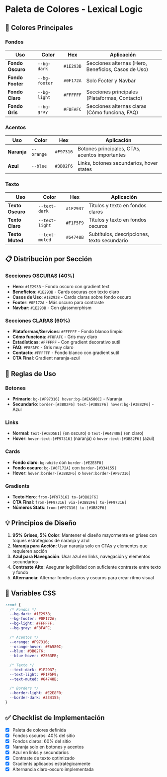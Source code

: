 # Paleta de Colores - Lexical Logic

## 🎨 Colores Principales

### Fondos

| Uso | Color | Hex | Aplicación |
|-----|-------|-----|------------|
| **Fondo Oscuro** | `--bg-dark` | `#1E293B` | Secciones alternas (Hero, Beneficios, Casos de Uso) |
| **Fondo Footer** | `--bg-footer` | `#0F172A` | Solo Footer y Navbar |
| **Fondo Claro** | `--bg-light` | `#FFFFFF` | Secciones principales (Plataformas, Contacto) |
| **Fondo Gris** | `--bg-gray` | `#F8FAFC` | Secciones alternas claras (Cómo funciona, FAQ) |

### Acentos

| Uso | Color | Hex | Aplicación |
|-----|-------|-----|------------|
| **Naranja** | `--orange` | `#F97316` | Botones principales, CTAs, acentos importantes |
| **Azul** | `--blue` | `#3B82F6` | Links, botones secundarios, hover states |

### Texto

| Uso | Color | Hex | Aplicación |
|-----|-------|-----|------------|
| **Texto Oscuro** | `--text-dark` | `#1F2937` | Títulos y texto en fondos claros |
| **Texto Claro** | `--text-light` | `#F1F5F9` | Títulos y texto en fondos oscuros |
| **Texto Muted** | `--text-muted` | `#64748B` | Subtítulos, descripciones, texto secundario |

## 📋 Distribución por Sección

### Secciones OSCURAS (40%)
- **Hero**: `#1E293B` - Fondo oscuro con gradient text
- **Beneficios**: `#1E293B` - Cards oscuras con texto claro
- **Casos de Uso**: `#1E293B` - Cards claras sobre fondo oscuro
- **Footer**: `#0F172A` - Más oscuro para contraste
- **Navbar**: `#1E293B` - Con glassmorphism

### Secciones CLARAS (60%)
- **Plataformas/Services**: `#FFFFFF` - Fondo blanco limpio
- **Cómo funciona**: `#F8FAFC` - Gris muy claro
- **Estadísticas**: `#FFFFFF` - Con gradient decorativo sutil
- **FAQ**: `#F8FAFC` - Gris muy claro
- **Contacto**: `#FFFFFF` - Fondo blanco con gradient sutil
- **CTA Final**: Gradient naranja-azul

## 🎯 Reglas de Uso

### Botones
- **Primario**: `bg-[#F97316] hover:bg-[#EA580C]` - Naranja
- **Secundario**: `border-[#3B82F6] text-[#3B82F6] hover:bg-[#3B82F6]` - Azul

### Links
- **Normal**: `text-[#CBD5E1]` (en oscuro) o `text-[#64748B]` (en claro)
- **Hover**: `hover:text-[#F97316]` (naranja) o `hover:text-[#3B82F6]` (azul)

### Cards
- **Fondo claro**: `bg-white` con `border-[#E2E8F0]`
- **Fondo oscuro**: `bg-[#0F172A]` con `border-[#334155]`
- **Hover**: `hover:border-[#3B82F6]` o `hover:border-[#F97316]`

### Gradients
- **Texto Hero**: `from-[#F97316] to-[#3B82F6]`
- **CTA Final**: `from-[#F97316] via-[#3B82F6] to-[#F97316]`
- **Números Stats**: `from-[#F97316] to-[#3B82F6]`

## 💡 Principios de Diseño

1. **95% Grises, 5% Color**: Mantener el diseño mayormente en grises con toques estratégicos de naranja y azul
2. **Naranja para Acción**: Usar naranja solo en CTAs y elementos que requieren acción
3. **Azul para Navegación**: Usar azul en links, navegación y elementos secundarios
4. **Contraste Alto**: Asegurar legibilidad con suficiente contraste entre texto y fondo
5. **Alternancia**: Alternar fondos claros y oscuros para crear ritmo visual

## 🔧 Variables CSS

```css
:root {
  /* Fondos */
  --bg-dark: #1E293B;
  --bg-footer: #0F172A;
  --bg-light: #FFFFFF;
  --bg-gray: #F8FAFC;
  
  /* Acentos */
  --orange: #F97316;
  --orange-hover: #EA580C;
  --blue: #3B82F6;
  --blue-hover: #2563EB;
  
  /* Texto */
  --text-dark: #1F2937;
  --text-light: #F1F5F9;
  --text-muted: #64748B;
  
  /* Borders */
  --border-light: #E2E8F0;
  --border-dark: #334155;
}
```

## ✅ Checklist de Implementación

- [x] Paleta de colores definida
- [x] Fondos oscuros: 40% del sitio
- [x] Fondos claros: 60% del sitio
- [x] Naranja solo en botones y acentos
- [x] Azul en links y secundarios
- [x] Contraste de texto optimizado
- [x] Gradients aplicados estratégicamente
- [x] Alternancia claro-oscuro implementada
